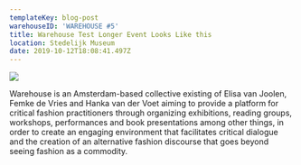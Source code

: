 ```yaml
---
templateKey: blog-post
warehouseID: 'WAREHOUSE #5'
title: Warehouse Test Longer Event Looks Like this
location: Stedelijk Museum
date: 2019-10-12T18:08:41.497Z
---
```





![](/img/журнал_пк_бк_1_93_cover.jpg)

Warehouse is an Amsterdam-based collective existing of Elisa van Joolen, Femke de Vries and Hanka van der Voet aiming to provide a platform for critical fashion practitioners through organizing exhibitions, reading groups, workshops, performances and book presentations among other things, in order to create an engaging environment that facilitates critical dialogue and the creation of an alternative fashion discourse that goes beyond seeing fashion as a commodity.
